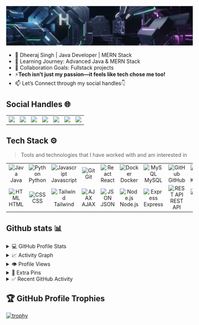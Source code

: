 <img src="https://github.com/MrDheeraj1/MrDheeraj1/blob/main/Make_a_small_202508180059_aqqxb(1)%20(online-video-cutter.gif" alt="👋 Hey there! I'm Dheeraj Singh" title="👋 Hey there! I'm Dheeraj Singh"/>

 - 🚀 Dheeraj Singh | Java Developer | MERN Stack
 - 🌱 Learning Journey: Advanced Java & MERN Stack 
 -  👯 Collaboration Goals: Fullstack projects 
 - ⚡**Tech isn’t just my passion—it feels like tech chose me too!**
 -  📫 Let’s Connect through my social handles👇

## Social Handles 🌐
<table>
  <tr>
    <td align="center">
      <a href="https://www.linkedin.com/in/itzdheerajsingh/">
        <img src="https://img.shields.io/badge/Linkedin-%231DA1F2.svg?style=for-the-badge&logo=Linkedin&logoColor=white">
      </a>
    </td>
    <td align="center">
      <a href="https://www.leetcode.com/itzdheerajsingh/">
        <img src="https://img.shields.io/badge/LeetCode-8B4513.svg?style=for-the-badge&logo=leetcode&logoColor=white">
      </a>
    </td>
    <td align="center">
      <a href="https://discord.com/users/YOUR_DISCORD_ID">
        <img src="https://img.shields.io/badge/Discord-%235865F2.svg?style=for-the-badge&logo=discord&logoColor=white">
      </a>
    </td>
    <td align="center">
      <a href="https://www.x.com/mrdheeraj_/">
        <img src="https://img.shields.io/badge/X-000000.svg?style=for-the-badge&logo=x&logoColor=white">
      </a>
    </td>
    <td align="center">
      <a href="mailto:itzdheerajsingh@gmail.com">
        <img src="https://img.shields.io/badge/Gmail-D14836?style=for-the-badge&logo=gmail&logoColor=white">
      </a>
    </td>
    <td align="center">
      <a href="https://t.me/itsmrdheeraj/">
        <img src="https://img.shields.io/badge/Telegram-2CA5E0?style=for-the-badge&logo=telegram&logoColor=white">
      </a>
    </td>
    <td align="center">
      <a href="https://www.instagram.com/_.mrdheeraj/">
        <img src="https://img.shields.io/badge/Instagram-%23E4405F.svg?style=for-the-badge&logo=instagram&logoColor=white">
      </a>
    </td>
  </tr>
</table>


## Tech Stack ⚙️

> Tools and technologies that I have worked with and am interested in

<table>
  <!-- Row 1 -->
  <tr>
    <td align="center" width="96">
        <img src="https://techstack-generator.vercel.app/java-icon.svg" alt="Java" width="65" height="65" />
      <br>Java
    </td>
    <td align="center" width="96">
        <img src="https://techstack-generator.vercel.app/python-icon.svg" alt="Python" width="65" height="65" />
      <br>Python
    </td>
    <td align="center" width="96">
        <img src="https://techstack-generator.vercel.app/js-icon.svg" alt="Javascript" width="65" height="65" />
      <br>Javascript
    </td>
    <td align="center" width="96">
  <img src="https://cdn.jsdelivr.net/gh/devicons/devicon/icons/git/git-original.svg" alt="Git" width="65" height="65"/>
  <br>Git
</td>


   <td align="center" width="96">
        <img src="https://techstack-generator.vercel.app/react-icon.svg" alt="React" width="65" height="65" />
      <br>React
    </td>
    <td align="center" width="96">
        <img src="https://techstack-generator.vercel.app/docker-icon.svg" alt="Docker" width="65" height="65" />
      <br>Docker
    </td>
    <td align="center" width="96">
        <img src="https://techstack-generator.vercel.app/mysql-icon.svg" alt="MySQL" width="65" height="65" />
      <br>MySQL
    </td>
    <td align="center" width="96">
        <img src="https://techstack-generator.vercel.app/github-icon.svg" alt="GitHub" width="65" height="65" />
      <br>GitHub
    </td>
    <td align="center" width="96">
        <img src="https://techstack-generator.vercel.app/kubernetes-icon.svg" alt="Kubernetes" width="65" height="65" />
      <br>Kubernetes
    </td>
  </tr>

  <!-- Row 2 -->
  <tr>
    <td align="center" width="96">
        <img src="https://skillicons.dev/icons?i=html" width="48" height="48" alt="HTML" />
      <br>HTML
    </td>
    <td align="center" width="96">
        <img src="https://skillicons.dev/icons?i=css" width="48" height="48" alt="CSS" />
      <br>CSS
    </td>
    <td align="center" width="96">
        <img src="https://skillicons.dev/icons?i=tailwind" width="48" height="48" alt="Tailwind" />
      <br>Tailwind
    </td>
    <td align="center" width="96">
        <img src="https://skillicons.dev/icons?i=jquery" width="48" height="48" alt="AJAX" />
      <br>AJAX
    </td>
   <td align="center" width="96">
    <img src="https://img.icons8.com/external-tal-revivo-color-tal-revivo/96/external-json-data-interchange-format-data-structure-color-tal-revivo.png" width="65" height="65" alt="JSON" />
  <br>JSON
</td>
    </td>
    <td align="center" width="96">
        <img src="https://skillicons.dev/icons?i=nodejs" width="48" height="48" alt="Node.js" />
      <br>Node.js
    </td>
    <td align="center" width="96">
        <img src="https://skillicons.dev/icons?i=express" width="48" height="48" alt="Express" />
      <br>Express
    </td>
    <td align="center" width="96">
    <img src="https://techstack-generator.vercel.app/restapi-icon.svg" alt="REST API" width="65" height="65" />
  <br>REST API
</td>

   <td align="center" width="96">
        <img src="https://skillicons.dev/icons?i=mongodb" width="48" height="48" alt="MongoDB" />
      <br>MongoDB
    </td>
  </tr>
</table>

## Github stats 📊


<details>
 <summary> 💻 GitHub Profile Stats</summary>
<br/>

<!-- Typing Animation -->
<p align="center">
  <a href="https://git.io/typing-svg">
    <img src="https://readme-typing-svg.demolab.com?font=Fira+Code&size=24&pause=1000&color=00F7F7&center=true&vCenter=true&width=500&lines=Java+%2B+MERN+Stack+Developer;Open+Source+Contributor;Always+Learning+New+Things" alt="Typing SVG" />
  </a>
</p>

<!-- Animated Divider -->
<p align="center">
  <img src="https://i.gifer.com/7VE.gif" width="100%" height="3px"/>
</p>

<!-- GitHub Stats & Top Languages -->
<p align="center">
  <a href="https://github.com/anuraghazra/github-readme-stats">
    <img alt="mrdheeraj1's Github Stats" 
         src="https://github-readme-stats.vercel.app/api?username=itzdheerajsingh&show_icons=true&count_private=true&theme=tokyonight&hide_border=true" 
         height="192px"/>
  </a>
  <a href="https://github.com/anuraghazra/github-readme-stats">
    <img alt="mrdheeraj1's Top Languages" 
         src="https://github-readme-stats.vercel.app/api/top-langs/?username=itzdheerajsingh&langs_count=8&layout=compact&theme=tokyonight&hide_border=true&hide=Jupyter%20Notebook" 
         height="192px"/>
  </a>
</p>

<!-- Streak Stats -->
<p align="center">
  <img src="https://github-readme-streak-stats.herokuapp.com/?user=itzdheerajsingh&theme=tokyonight&hide_border=true" height="192px"/>
</p>

<!-- Animated Divider -->
<p align="center">
  <img src="https://i.gifer.com/7VE.gif" width="100%" height="3px"/>
</p>

 
</details>

<details>
  <summary>📈 Activity Graph </summary>
  <br/>


<a href="https://github.com/Ashutosh00710/github-readme-activity-graph">
  <img src="https://github-readme-activity-graph.vercel.app/graph?username=mrdheeraj1&theme=react-dark&hide_border=true&area=true" />
</a>

</details>



  <details>
  <summary> 👁️ Profile Views </summary>
  <br/>
  <img src="https://komarev.com/ghpvc/?username=mrdheeraj1&label=Profile%20Views&color=0e75b6&style=flat" alt="Profile Views" />
</details>




<details>
  <summary>📌 Extra Pins  </summary>
  <br/>
  <a href="https://github.com/mrdheeraj1/Java">
  <img align="center" src="https://github-readme-stats.vercel.app/api/pin/?username=mrdheeraj1&repo=java&theme=onedark" />
</a>


  <br/>
  
 
 </details>

 <details>
  <summary>✅ Recent GitHub Activity  </summary>
  <br/>

<!--START_SECTION:activity-->
1. 🎉 Merged PR [#7](https://github.com/MrDheeraj1/for_github/pull/7) in [MrDheeraj1/for_github](https://github.com/MrDheeraj1/for_github)
2. 💪 Opened PR [#7](https://github.com/MrDheeraj1/for_github/pull/7) in [MrDheeraj1/for_github](https://github.com/MrDheeraj1/for_github)
3. 🎉 Merged PR [#6](https://github.com/MrDheeraj1/for_github/pull/6) in [MrDheeraj1/for_github](https://github.com/MrDheeraj1/for_github)
4. 💪 Opened PR [#6](https://github.com/MrDheeraj1/for_github/pull/6) in [MrDheeraj1/for_github](https://github.com/MrDheeraj1/for_github)
5. 🎉 Merged PR [#4](https://github.com/MrDheeraj1/for_github/pull/4) in [MrDheeraj1/for_github](https://github.com/MrDheeraj1/for_github)
<!--END_SECTION:activity-->

 </details>

## 🏆 GitHub Profile Trophies  

[![trophy](https://github-profile-trophy.vercel.app/?username=mrdheeraj1&theme=algolia&row=1&margin-w=22&margin-h=22&no-frame=true&no-bg=true)](https://github.com/ryo-ma/github-profile-trophy)








